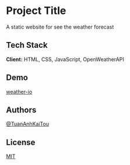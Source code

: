 
# Project Title

A static website for see the weather forecast

## Tech Stack

**Client:** HTML, CSS, JavaScript, OpenWeatherAPI

## Demo

[weather-io](https://weather-io-witd.onrender.com)

## Authors

[@TuanAnhKaiTou](https://www.github.com/TuanAnhKaiTou)

## License

[MIT](https://choosealicense.com/licenses/mit/)
